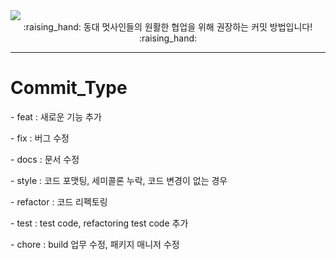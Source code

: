 <img src="https://capsule-render.vercel.app/api?type=waving&color=auto&height=200&section=header&text=Commit_Rules&fontSize=90" />
<div align="center">
:raising_hand: 동대 멋사인들의 원활한 협업을 위해 권장하는 커밋 방법입니다! :raising_hand:
  </div>
<hr>

<h1>Commit_Type</h1>
<p>- feat : 새로운 기능 추가</p>
<p>- fix : 버그 수정</p>
<p>- docs : 문서 수정</p>
<p>- style : 코드 포맷팅, 세미콜론 누락, 코드 변경이 없는 경우</p>
<p>- refactor : 코드 리펙토링</p>
<p>- test : test code, refactoring test code 추가</p>
<p>- chore : build 업무 수정, 패키지 매니저 수정</p>
